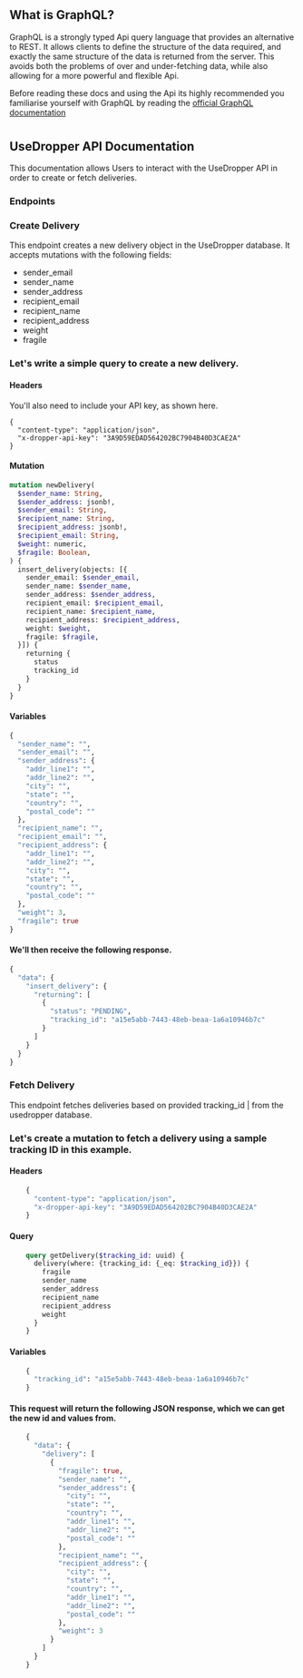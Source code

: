 
# 



## What is GraphQL?



GraphQL is a strongly typed Api query language that provides an alternative to REST. It allows clients to define the structure of the data required, and exactly the same structure of the data is returned from the server. This avoids both the problems of over and under-fetching data, while also allowing for a more powerful and flexible Api.

Before reading these docs and using the Api its highly recommended you familiarise yourself with GraphQL by reading the [official GraphQL documentation](http://graphql.org/learn/queries/)

# 





## UseDropper API Documentation
This documentation allows Users to interact with the UseDropper API in order to create or fetch deliveries.

### Endpoints 

### **Create Delivery**
This endpoint creates a new delivery object in the UseDropper database. It accepts mutations with the following fields:

 - sender_email
 - sender_name
 - sender_address
 - recipient_email
 - recipient_name
 - recipient_address
 - weight
 - fragile

### Let's write a simple query to create a new delivery.

#### Headers

You'll also need to include your API key, as shown here.

    {
      "content-type": "application/json",
      "x-dropper-api-key": "3A9D59EDAD564202BC7904B40D3CAE2A"
    }

#### Mutation
```graphql
mutation newDelivery(
  $sender_name: String,
  $sender_address: jsonb!,
  $sender_email: String,
  $recipient_name: String,
  $recipient_address: jsonb!,
  $recipient_email: String,
  $weight: numeric,
  $fragile: Boolean,
) {
  insert_delivery(objects: [{
    sender_email: $sender_email,
    sender_name: $sender_name,
    sender_address: $sender_address,
    recipient_email: $recipient_email,
    recipient_name: $recipient_name,
    recipient_address: $recipient_address,
    weight: $weight,
    fragile: $fragile,
  }]) {
    returning {
      status
      tracking_id
    }
  }
}
```

#### Variables
```graphql
{
  "sender_name": "",
  "sender_email": "",
  "sender_address": {
    "addr_line1": "",
    "addr_line2": "",
    "city": "",
    "state": "",
    "country": "",
    "postal_code": ""
  },
  "recipient_name": "",
  "recipient_email": "",
  "recipient_address": {
    "addr_line1": "",
    "addr_line2": "",
    "city": "",
    "state": "",
    "country": "",
    "postal_code": ""
  },
  "weight": 3,
  "fragile": true
}
```
#### We'll then receive the following response.
```graphql
{
  "data": {
    "insert_delivery": {
      "returning": [
        {
          "status": "PENDING",
          "tracking_id": "a15e5abb-7443-48eb-beaa-1a6a10946b7c"
        }
      ]
    }
  }
}
```



 ### **Fetch Delivery**
This endpoint fetches deliveries based on provided tracking_id | from the usedropper database.

### Let's create a mutation to fetch a delivery using a sample tracking ID in this example.
#### Headers
```graphql
    {
      "content-type": "application/json",
      "x-dropper-api-key": "3A9D59EDAD564202BC7904B40D3CAE2A"
    }
```
#### Query
```graphql
    query getDelivery($tracking_id: uuid) {
      delivery(where: {tracking_id: {_eq: $tracking_id}}) {
        fragile
        sender_name
        sender_address
        recipient_name
        recipient_address
        weight
      }
    }
```
#### Variables
```graphql
    {
      "tracking_id": "a15e5abb-7443-48eb-beaa-1a6a10946b7c"
    }
```

#### This request will return the following JSON response, which we can get the new id and values from.
```graphql
    {
      "data": {
        "delivery": [
          {
            "fragile": true,
            "sender_name": "",
            "sender_address": {
              "city": "",
              "state": "",
              "country": "",
              "addr_line1": "",
              "addr_line2": "",
              "postal_code": ""
            },
            "recipient_name": "",
            "recipient_address": {
              "city": "",
              "state": "",
              "country": "",
              "addr_line1": "",
              "addr_line2": "",
              "postal_code": ""
            },
            "weight": 3
          }
        ]
      }
    }
```




